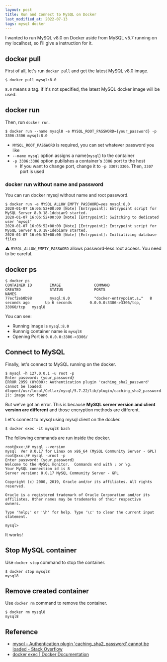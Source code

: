 ```yaml
---
layout: post
title: Run and Connect to MySQL on Docker
last_modified_at: 2022-07-13
tags: mysql docker
---
```


I wanted to run MySQL v8.0 on Docker aside from MySQL v5.7 running on my localhost, so I'll give a instruction for it.

## docker pull

First of all, let's run `docker pull` and get the latest MySQL v8.0 image.

```console
$ docker pull mysql:8.0
```

`8.0` means a tag. if it's not specified, the latest MySQL docker image will be used.

## docker run

Then, run `docker run`.

```console
$ docker run --name mysql8 -e MYSQL_ROOT_PASSWORD={your_password} -p 3306:3306 mysql:8.0
```

- `MYSQL_ROOT_PASSWORD` is required, you can set whatever password you like
- `--name mysql` option assigns a name(`mysql`) to the container
- `-p 3306:3306` option publishes a container's `3306` port to the host
  - If you want to change port, change it to `-p 3307:3306`. Then, `3307` port is used

### docker run without name and password

You can run docker mysql without name and root password.

```console
$ docker run -e MYSQL_ALLOW_EMPTY_PASSWORD=yes mysql:8.0
2020-01-07 16:06:52+00:00 [Note] [Entrypoint]: Entrypoint script for MySQL Server 8.0.18-1debian9 started.
2020-01-07 16:06:52+00:00 [Note] [Entrypoint]: Switching to dedicated user 'mysql'
2020-01-07 16:06:52+00:00 [Note] [Entrypoint]: Entrypoint script for MySQL Server 8.0.18-1debian9 started.
2020-01-07 16:06:52+00:00 [Note] [Entrypoint]: Initializing database files
```

⚠ `MYSQL_ALLOW_EMPTY_PASSWORD` allows password-less root access. You need to be careful.

## docker ps

```console
$ docker ps
CONTAINER ID        IMAGE               COMMAND                  CREATED             STATUS              PORTS                               NAMES
77ecf2eb0b98        mysql:8.0           "docker-entrypoint.s…"   8 seconds ago       Up 6 seconds        0.0.0.0:3306->3306/tcp, 33060/tcp   mysql8
```

You can see:

- Running image is `mysql:8.0`
- Runnnig container name is `mysql8`
- Opening Port is `0.0.0.0:3306->3306/`

## Connect to MySQL

Finally, let's connect to MySQL running on the docker.

```console
$ mysql -h 127.0.0.1 -u root -p
Enter password: {your_password}
ERROR 2059 (HY000): Authentication plugin 'caching_sha2_password' cannot be loaded: dlopen(/usr/local/Cellar/mysql/5.7.22/lib/plugin/caching_sha2_password.so, 2): image not found
```

But we've got an error. This is because **MySQL server version and client version are different** and those encryption methods are different.

Let's connect to mysql using mysql client on the docker.

```console
$ docker exec -it mysql8 bash
```

The following commands are run inside the docker.

```console
root@xxx:/# mysql --version
mysql  Ver 8.0.17 for Linux on x86_64 (MySQL Community Server - GPL)
root@xxx:/# mysql -uroot -p
Enter password: {your_password}
Welcome to the MySQL monitor.  Commands end with ; or \g.
Your MySQL connection id is 8
Server version: 8.0.17 MySQL Community Server - GPL

Copyright (c) 2000, 2019, Oracle and/or its affiliates. All rights reserved.

Oracle is a registered trademark of Oracle Corporation and/or its
affiliates. Other names may be trademarks of their respective
owners.

Type 'help;' or '\h' for help. Type '\c' to clear the current input statement.

mysql>
```

It works!

## Stop MySQL container

Use `docker stop` command to stop the container.

```console
$ docker stop mysql8
mysql8
```

## Remove created container

Use `docker rm` command to remove the container.

```console
$ docker rm mysql8
mysql8
```

## Reference

- [mysql - Authentication plugin 'caching_sha2_password' cannot be loaded - Stack Overflow](https://stackoverflow.com/questions/49194719/authentication-plugin-caching-sha2-password-cannot-be-loaded)
- [docker exec \| Docker Documentation](https://docs.docker.com/engine/reference/commandline/exec/)
